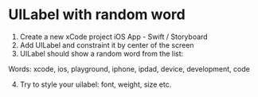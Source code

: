 # UILabel with random word

1. Create a new xCode project iOS App - Swift / Storyboard
2. Add UILabel and constraint it by center of the screen
3. UILabel should show a random word from the list:

Words: xcode, ios, playground, iphone, ipdad, device, development, code

4. Try to style your uilabel: font, weight, size etc.